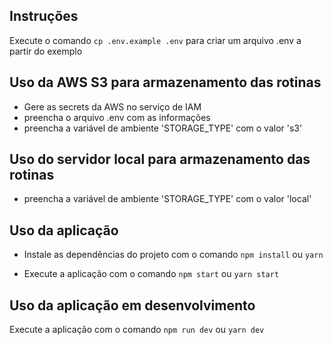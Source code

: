 ## Instruções

Execute o comando `cp .env.example .env` para criar um arquivo .env a partir do exemplo

## Uso da AWS S3 para armazenamento das rotinas

- Gere as secrets da AWS no serviço de IAM
- preencha o arquivo .env com as informações
- preencha a variável de ambiente 'STORAGE_TYPE' com o valor 's3'

## Uso do servidor local para armazenamento das rotinas

- preencha a variável de ambiente 'STORAGE_TYPE' com o valor 'local'

## Uso da aplicação

- Instale as dependências do projeto com o comando `npm install` ou `yarn`

- Execute a aplicação com o comando `npm start` ou `yarn start`

## Uso da aplicação em desenvolvimento

Execute a aplicação com o comando `npm run dev` ou `yarn dev`
